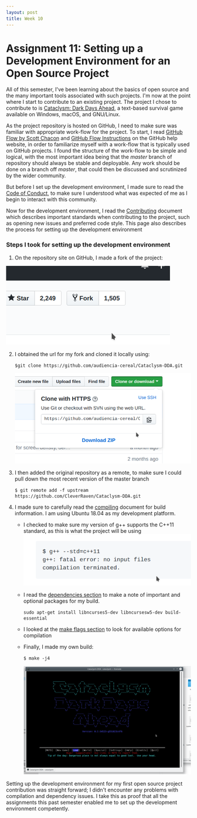 ```yaml
---
layout: post
title: Week 10
---
```


# Assignment 11: Setting up a Development Environment for an Open Source Project

All of this semester, I've been learning about the basics of open source and the many important tools associated with such projects. I'm now at the point where I start to contribute to an existing project.
The project I chose to contribute to is [Cataclysm: Dark Days Ahead](https://cataclysmdda.org/), a text-based survival game available on Windows, macOS, and GNU/Linux.

As the project repository is hosted on GitHub, I need to make sure was familiar with appropriate work-flow for the project. To start, I read [GitHub Flow by Scott Chacon](http://scottchacon.com/2011/08/31/github-flow.html) and [GitHub Flow Instructions](https://help.github.com/articles/github-flow/) on the GitHub help website, in order to familiarize myself with a work-flow that is typically used on GitHub projects. I found the structure of the work-flow to be simple and logical, with the most important idea being that the *master* branch of repository should always be stable and deployable. Any work should be done on a branch off *master*, that could then be discussed and scrutinized by the wider community.

But before I set up the development environment, I made sure to read the [Code of Conduct](https://github.com/CleverRaven/Cataclysm-DDA/blob/master/CODE_OF_CONDUCT.md), to make sure I understood what was expected of me as I begin to interact with this community.

Now for the development environment, I read the [Contributing](https://github.com/CleverRaven/Cataclysm-DDA/blob/master/.github/CONTRIBUTING.md) document which describes important standards when contributing to the project, such as opening new issues and preferred code style. This page also describes the process for setting up the development environment

### Steps I took for setting up the development environment

1. On the repository site on GitHub, I made a fork of the project:

 ![fork of the project](../images/fork_cataclysm.png)

2. I obtained the url for my fork and cloned it locally using:
    
    ```
    $git clone https://github.com/audiencia-cereal/Cataclysm-DDA.git
    ```

    ![url of fork](../images/clone_cataclysm.png)

3. I then added the original repository as a remote, to make sure I could pull down the most recent version of the master branch

    ```
    $ git remote add -f upstream https://github.com/CleverRaven/Cataclysm-DDA.git
    ```

4. I made sure to carefully read the [compiling](https://github.com/audiencia-cereal/Cataclysm-DDA/blob/master/COMPILING.md) document for build information. I am using Ubuntu 18.04 as my development platform.

    * I checked to make sure my version of g++ supports the C++11 standard, as this is what the project will be using
    ![g++ version](../images/g++_standard.png)

    * I read the [dependencies section](https://github.com/audiencia-cereal/Cataclysm-DDA/blob/master/COMPILING.md#dependencies) to make a note of important and optional packages for my build.

        ```
        sudo apt-get install libncurses5-dev libncursesw5-dev build-essential
        ```

    * I looked at the [make flags section](https://github.com/audiencia-cereal/Cataclysm-DDA/blob/master/COMPILING.md#make-flags) to look for available options for compilation

    * Finally, I made my own build:

        ```
        $ make -j4
        ```

        ![cataclysm](../images/cataclysm.png)

Setting up the development environment for my first open source project contribution was straight forward; I didn't encounter any problems with compilation and dependency issues. I take this as proof that all the assignments this past semester enabled me to set up the development environment competently.
